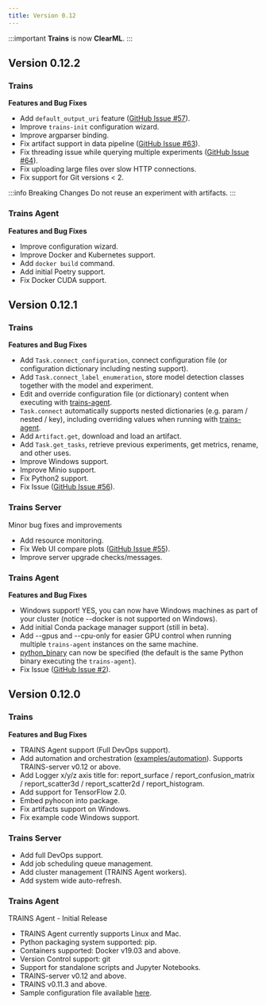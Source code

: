 ```yaml
---
title: Version 0.12
---
```

:::important
**Trains** is now **ClearML**.
:::

## Version 0.12.2

### Trains

**Features and Bug Fixes**

* Add `default_output_uri` feature ([GitHub Issue #57](https://github.com/allegroai/trains/issues/57)).
* Improve `trains-init` configuration wizard.
* Improve argparser binding.
* Fix artifact support in data pipeline ([GitHub Issue #63](https://github.com/allegroai/trains/issues/63)).
* Fix threading issue while querying multiple experiments ([GitHub Issue #64](https://github.com/allegroai/trains/issues/64)).
* Fix uploading large files over slow HTTP connections.
* Fix support for Git versions < 2.

:::info Breaking Changes
Do not reuse an experiment with artifacts.
:::
  
### Trains Agent

**Features and Bug Fixes**

* Improve configuration wizard.
* Improve Docker and Kubernetes support.
* Add `docker build` command.
* Add initial Poetry support.
* Fix Docker CUDA support.

## Version 0.12.1

### Trains

**Features and Bug Fixes**

* Add `Task.connect_configuration`, connect configuration file (or configuration dictionary including nesting support).
* Add `Task.connect_label_enumeration`, store model detection classes together with the model and experiment.
* Edit and override configuration file (or dictionary) content when executing with [trains-agent](https://github.com/allegroai/trains-agent).
* `Task.connect` automatically supports nested dictionaries (e.g. param / nested / key), including overriding values when 
  running with [trains-agent](https://github.com/allegroai/trains-agent).
* Add `Artifact.get`, download and load an artifact.
* Add `Task.get_tasks`, retrieve previous experiments, get metrics, rename, and other uses.
* Improve Windows support.
* Improve Minio support.
* Fix Python2 support.
* Fix Issue ([GitHub Issue #56](https://github.com/allegroai/trains/issues/56)).

### Trains Server

Minor bug fixes and improvements

* Add resource monitoring.
* Fix Web UI compare plots ([GitHub Issue #55](https://github.com/allegroai/clearml/issues/55)).
* Improve server upgrade checks/messages.

### Trains Agent

**Features and Bug Fixes**

* Windows support! YES, you can now have Windows machines as part of your cluster (notice --docker is not supported on Windows).
* Add initial Conda package manager support (still in beta).
* Add --gpus and --cpu-only for easier GPU control when running multiple `trains-agent` instances on the same machine.
* [python_binary](https://github.com/allegroai/trains-agent/blob/master/docs/trains.conf#L35) can now be specified (the default is the same Python binary executing the `trains-agent`).
* Fix Issue ([GitHub Issue #2](https://github.com/allegroai/trains-agent/issues/2)).

## Version 0.12.0

### Trains

**Features and Bug Fixes**

* TRAINS Agent support (Full DevOps support).
* Add automation and orchestration ([examples/automation](https://github.com/allegroai/trains/tree/master/examples/automation)). 
  Supports TRAINS-server v0.12 or above.
* Add Logger x/y/z axis title for: report_surface / report_confusion_matrix / report_scatter3d / report_scatter2d / report_histogram.
* Add support for TensorFlow 2.0.
* Embed pyhocon into package.
* Fix artifacts support on Windows.
* Fix example code Windows support.

### Trains Server

* Add full DevOps support.
* Add job scheduling queue management.
* Add cluster management (TRAINS Agent workers).
* Add system wide auto-refresh.

### Trains Agent

TRAINS Agent - Initial Release

* TRAINS Agent currently supports Linux and Mac.
* Python packaging system supported: pip.
* Containers supported: Docker v19.03 and above.
* Version Control support: git
* Support for standalone scripts and Jupyter Notebooks.
* TRAINS-server v0.12 and above.
* TRAINS v0.11.3 and above.
* Sample configuration file available [here](https://github.com/allegroai/trains-agent/blob/master/docs/trains.conf).
